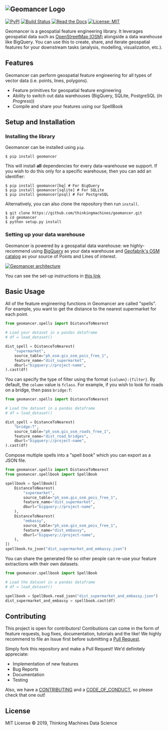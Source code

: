![Geomancer Logo](https://storage.googleapis.com/tm-geomancer/assets/header.png)
---

[![PyPI](https://img.shields.io/pypi/v/geomancer.svg?color=brightgreen&style=flat-square)](https://pypi.org/project/geomancer/)
[![Build Status](https://img.shields.io/badge/dynamic/json.svg?color=brightgreen&label=build&query=status&url=https%3A%2F%2Fcloud.drone.io%2Fapi%2Frepos%2Fthinkingmachines%2Fgeomancer%2Fbuilds%2Flatest%3Fref%3Drefs%2Fheads%2Fmaster&style=flat-square)](https://cloud.drone.io/thinkingmachines/geomancer)
[![Read the Docs](https://img.shields.io/readthedocs/geomancer.svg?style=flat-square)](https://geomancer.readthedocs.io/en/latest/)
[![License: MIT](https://img.shields.io/badge/License-MIT-blue.svg?style=flat-square)](https://opensource.org/licenses/MIT)

Geomancer is a geospatial feature engineering library. It leverages geospatial
data such as [OpenStreetMap (OSM)](https://www.openstreetmap.org/) alongside a
data warehouse like BigQuery. You can use this to create, share, and iterate
geospatial features for your downstream tasks (analysis, modelling,
visualization, etc.). 

## Features

Geomancer can perform geospatial feature engineering for all types of vector data
(i.e. points, lines, polygons).

- Feature primitives for geospatial feature engineering
- Ability to switch out data warehouses (BigQuery, SQLite, PostgreSQL (*In Progress*))
- Compile and share your features using our SpellBook 

## Setup and Installation

### Installing the library

Geomancer can be installed using `pip`.

```
$ pip install geomancer
```

This will install **all** dependencies for every data-warehouse we support. If
you wish to do this only for a specific warehouse, then you can add an
identifier:

```
$ pip install geomancer[bq] # For BigQuery
$ pip install geomancer[sqlite] # For SQLite
$ pip install geomancer[psql] # For PostgreSQL
```

Alternatively, you can also clone the repository then run `install`.

```
$ git clone https://github.com/thinkingmachines/geomancer.git
$ cd geomancer
$ python setup.py install
```

### Setting up your data warehouse

Geomancer is powered by a geospatial data warehouse: we highly-recommend using
[BigQuery](https://cloud.google.com/bigquery/) as your data warehouse and
[Geofabrik's OSM catalog](https://www.geofabrik.de/data/download.html) as your
source of Points and Lines of interest. 

[![Geomancer architecture](https://storage.googleapis.com/tm-geomancer/assets/architecture.png
)](https://github.com/thinkingmachines/geomancer)

You can see the set-up instructions in [this link](https://geomancer.readthedocs.io/en/latest/setup.html#setting-up-your-data-warehouse)

## Basic Usage

All of the feature engineering functions in Geomancer are called "spells". For
example, you want to get the distance to the nearest supermarket for each
point.

```python
from geomancer.spells import DistanceToNearest

# Load your dataset in a pandas dataframe
# df = load_dataset()

dist_spell = DistanceToNearest(
    "supermarket",
    source_table="ph_osm.gis_osm_pois_free_1",
    feature_name="dist_supermarket",
    dburl="bigquery://project-name",
).cast(df)
```

You can specify the type of filter  using the format `{column}:{filter}`.  By
default, the `column` value is `fclass`. For example, if you wish to look for
roads on a bridge, then pass `bridge:T`:

```python
from geomancer.spells import DistanceToNearest

# Load the dataset in a pandas dataframe
# df = load_dataset()

dist_spell = DistanceToNearest(
    "bridge:T",
    source_table="ph_osm.gis_osm_roads_free_1",
    feature_name="dist_road_bridges",
    dburl="bigquery://project-name",
).cast(df)
```

Compose multiple spells into a "spell book" which you can export as a JSON file.

```python
from geomancer.spells import DistanceToNearest
from geomancer.spellbook import SpellBook

spellbook = SpellBook([
    DistanceToNearest(
        "supermarket",
        source_table="ph_osm.gis_osm_pois_free_1",
        feature_name="dist_supermarket",
        dburl="bigquery://project-name",
    ),
    DistanceToNearest(
        "embassy",
        source_table="ph_osm.gis_osm_pois_free_1",
        feature_name="dist_embassy",
        dburl="bigquery://project-name",
    ),
])
spellbook.to_json("dist_supermarket_and_embassy.json")
```

You can share the generated file so other people can re-use your feature extractions
with their own datasets.

```python
from geomancer.spellbook import SpellBook

# Load the dataset in a pandas dataframe
# df = load_dataset()

spellbook = SpellBook.read_json("dist_supermarket_and_embassy.json")
dist_supermarket_and_embassy = spellbook.cast(df)
```

## Contributing

This project is open for contributors! Contibutions can come in the form of
feature requests, bug fixes, documentation, tutorials and the like! We highly
recommend to file an Issue first before submitting a [Pull
Request](https://help.github.com/en/articles/creating-a-pull-request).

Simply fork this repository and make a Pull Request! We'd definitely appreciate:

- Implementation of new features
- Bug Reports
- Documentation
- Testing

Also, we have a
[CONTRIBUTING](https://github.com/thinkingmachines/geomancer/blob/master/CONTRIBUTING.rst)
and a [CODE_OF_CONDUCT](https://github.com/thinkingmachines/geomancer/blob/master/CODE_OF_CONDUCT.rst),
so please check that one out!

## License

MIT License © 2019, Thinking Machines Data Science
